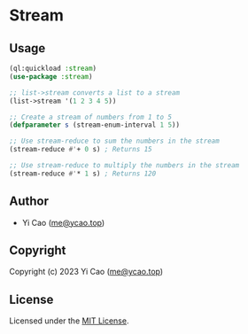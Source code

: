 # Stream

## Usage

```lisp
(ql:quickload :stream)
(use-package :stream)

;; list->stream converts a list to a stream
(list->stream '(1 2 3 4 5))

;; Create a stream of numbers from 1 to 5
(defparameter s (stream-enum-interval 1 5))

;; Use stream-reduce to sum the numbers in the stream
(stream-reduce #'+ 0 s) ; Returns 15

;; Use stream-reduce to multiply the numbers in the stream
(stream-reduce #'* 1 s) ; Returns 120
```

## Author

* Yi Cao ([me@ycao.top](mailto:me@ycao.top))

## Copyright

Copyright (c) 2023 Yi Cao ([me@ycao.top](mailto:me@ycao.top))

## License

Licensed under the [MIT License](https://opensource.org/licenses/MIT).
